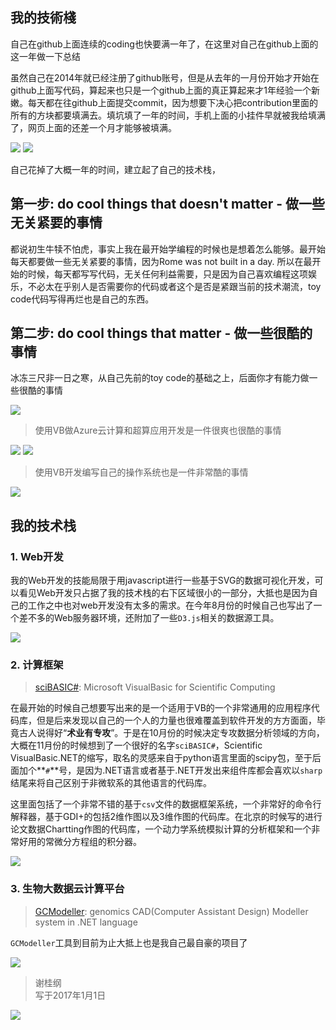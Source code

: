 ## 我的技術棧

自己在github上面连续的coding也快要满一年了，在这里对自己在github上面的这一年做一下总结

虽然自己在2014年就已经注册了github账号，但是从去年的一月份开始才开始在github上面写代码，算起来也只是一个github上面的真正算起来才1年经验一个新嫩。每天都在往github上面提交commit，因为想要下决心把contribution里面的所有的方块都要填满去。填坑填了一年的时间，手机上面的小挂件早就被我给填满了，网页上面的还差一个月才能够被填满。

![](./images/phone.png)
![](./images/github-2017-1-1.png)

自己花掉了大概一年的时间，建立起了自己的技术栈，

## 第一步: do cool things that doesn't matter - 做一些无关紧要的事情
都说初生牛犊不怕虎，事实上我在最开始学编程的时候也是想着怎么能够。最开始每天都要做一些无关紧要的事情，因为Rome was not built in a day.
所以在最开始的时候，每天都写写代码，无关任何利益需要，只是因为自己喜欢编程这项娱乐，不必太在乎别人是否需要你的代码或者这个是否是紧跟当前的技术潮流，toy code代码写得再烂也是自己的东西。

## 第二步: do cool things that matter - 做一些很酷的事情
冰冻三尺非一日之寒，从自己先前的toy code的基础之上，后面你才有能力做一些很酷的事情

![](./images/VB_azure.png)
> 使用VB做Azure云计算和超算应用开发是一件很爽也很酷的事情

![](./images/VB_os2.png)
![](./images/VB_os.png)
> 使用VB开发编写自己的操作系统也是一件非常酷的事情


![](./xieguigang-my_tech_stack.png)

## 我的技术栈

### 1. Web开发

我的Web开发的技能局限于用javascript进行一些基于SVG的数据可视化开发，可以看见Web开发只占据了我的技术栈的右下区域很小的一部分，大抵也是因为自己的工作之中也对web开发没有太多的需求。在今年8月份的时候自己也写出了一个差不多的Web服务器环境，还附加了一些``D3.js``相关的数据源工具。


![](./images/D3.png)

### 2. 计算框架
> [sciBASIC#](https://github.com/xieguigang/sciBASIC): Microsoft VisualBasic for Scientific Computing

在最开始的时候自己想要写出来的是一个适用于VB的一个非常通用的应用程序代码库，但是后来发现以自己的一个人的力量也很难覆盖到软件开发的方方面面，毕竟古人说得好“**术业有专攻**”。于是在10月份的时候决定专攻数据分析领域的方向，大概在11月份的时候想到了一个很好的名字``sciBASIC#``，Scientific VisualBasic.NET的缩写，取名的灵感来自于python语言里面的scipy包，至于后面加个**``#``**号，是因为.NET语言或者基于.NET开发出来组件库都会喜欢以``sharp``结尾来将自己区别于非微软系的其他语言的代码库。

这里面包括了一个非常不错的基于``csv``文件的数据框架系统，一个非常好的命令行解释器，基于GDI+的包括2维作图以及3维作图的代码库。在北京的时候写的进行论文数据Chartting作图的代码库，一个动力学系统模拟计算的分析框架和一个非常好用的常微分方程组的积分器。

![](./images/3d-heatmap.png)

### 3. 生物大数据云计算平台
> [GCModeller](http://gcmodeller.org): genomics CAD(Computer Assistant Design) Modeller system in .NET language

``GCModeller``工具到目前为止大抵上也是我自己最自豪的项目了

![](./images/GCModeller.png)

> 谢桂纲<br/>
> 写于2017年1月1日

![](./images/stack.xieguigang.me.png)